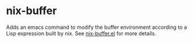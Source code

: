 nix-buffer
============

Adds an emacs command to modify the buffer environment according to a
Lisp expression built by nix. See [nix-buffer.el][1] for more details.

[1]: nix-buffer.el
